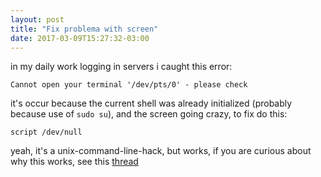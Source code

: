 ```yaml
---
layout: post
title: "Fix problema with screen"
date: 2017-03-09T15:27:32-03:00
---
```


in my daily work logging in servers i caught this error:

```
Cannot open your terminal '/dev/pts/0' - please check
```

it's occur because the current shell was already initialized (probably because use of `sudo su`), and the screen going crazy, to fix do this:

`script /dev/null`

yeah, it's a unix-command-line-hack, but works, if you are curious about why this works, see this [thread](http://serverfault.com/questions/116775/sudo-as-different-user-and-running-screen/116830#116830)
